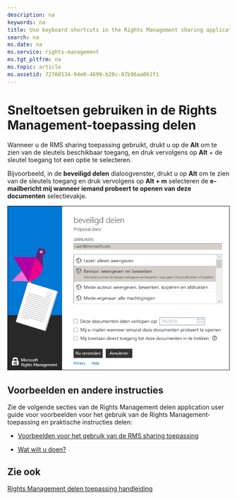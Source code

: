 ```yaml
---
description: na
keywords: na
title: Use keyboard shortcuts in the Rights Management sharing application
search: na
ms.date: na
ms.service: rights-management
ms.tgt_pltfrm: na
ms.topic: article
ms.assetid: 72760134-94e0-4699-b20c-07b96aa061f1
---
```

# Sneltoetsen gebruiken in de Rights Management-toepassing delen
Wanneer u de RMS sharing toepassing gebruikt, drukt u op de **Alt** om te zien van de sleutels beschikbaar toegang, en druk vervolgens op **Alt** + de sleutel toegang tot een optie te selecteren.

Bijvoorbeeld, in de **beveiligd delen** dialoogvenster, drukt u op **Alt** om te zien van de sleutels toegang en druk vervolgens op **Alt + m** selecteren de **e-mailbericht mij wanneer iemand probeert te openen van deze documenten** selectievakje.

![](../Image/ADRMS_MSRMSApp_AccessKeys.png)

## Voorbeelden en andere instructies
Zie de volgende secties van de Rights Management delen application user guide voor voorbeelden voor het gebruik van de Rights Management-toepassing en praktische instructies delen:

-   [Voorbeelden voor het gebruik van de RMS sharing toepassing](../Topic/Rights_Management_sharing_application_user_guide.md#BKMK_SharingExamples)

-   [Wat wilt u doen?](../Topic/Rights_Management_sharing_application_user_guide.md#BKMK_SharingInstructions)

## Zie ook
[Rights Management delen toepassing handleiding](../Topic/Rights_Management_sharing_application_user_guide.md)

